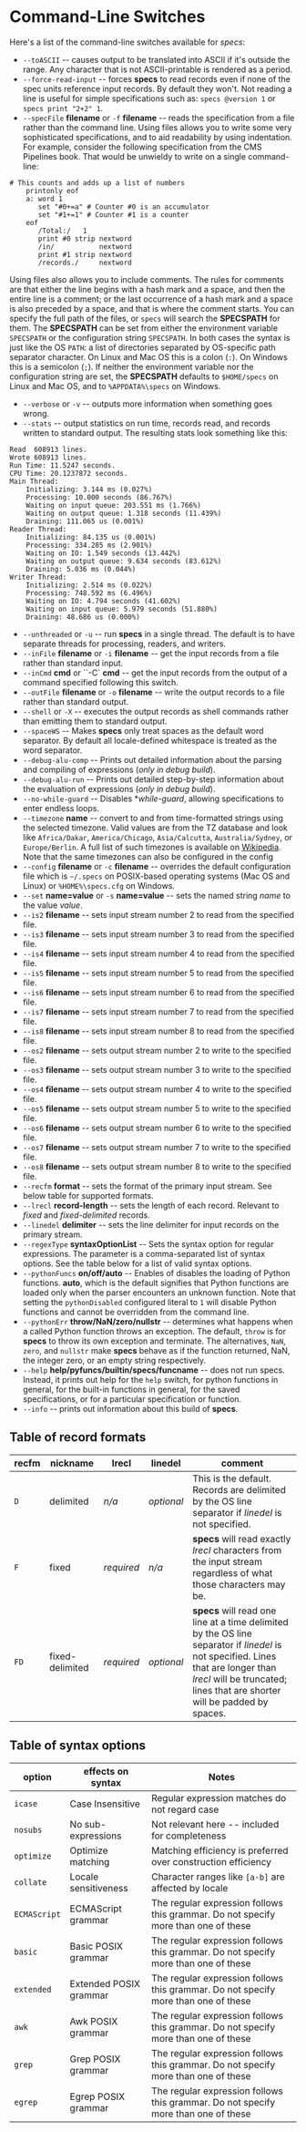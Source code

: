 # Command-Line Switches

Here's a list of the command-line switches available for *specs*:
* `--toASCII` -- causes output to be translated into ASCII if it's outside the range.
Any character that is not ASCII-printable is rendered as a period.
* `--force-read-input` -- forces **specs** to read records even if none of the spec units reference input records.  By default they won't.
Not reading a line is useful for simple specifications such as: `specs @version 1` or `specs print "2+2" 1`.
* `--specFile` **filename** or `-f` **filename** -- reads the specification from a file rather than the command line.
Using files allows you to write some very sophisticated specifications, and to aid readability by using indentation. For example, consider the following specification from the CMS Pipelines book.  That would be unwieldy to write on a single command-line:
```
# This counts and adds up a list of numbers
    printonly eof
    a: word 1
       set "#0+=a" # Counter #0 is an accumulator
       set "#1+=1" # Counter #1 is a counter
    eof
       /Total:/   1
       print #0 strip nextword
       /in/           nextword
       print #1 strip nextword
       /records./     nextword
``` 
Using files also allows you to include comments. The rules for comments are that either the line begins with a hash mark and a space, and then the entire line is a comment; or the last occurrence of a hash mark and a space is also preceded by a space, and that is where the comment starts. 
You can specify the full path of the files, or `specs` will search the **SPECSPATH** for them. The **SPECSPATH** can be set from either the environment variable `SPECSPATH` or the configuration string `SPECSPATH`. In both cases the syntax is just like the OS `PATH`: a list of directories separated by OS-specific path separator character. On Linux and Mac OS this is a colon (`:`). On Windows this is a semicolon (`;`).  If neither the environment variable nor the configuration string are set, the **SPECSPATH** defaults to `$HOME/specs` on Linux and Mac OS, and to `%APPDATA%\specs` on Windows.
* `--verbose` or `-v` -- outputs more information when something goes wrong.
* `--stats` -- output statistics on run time, records read, and records written to standard output. 
The resulting stats look something like this:
```
Read  608913 lines.
Wrote 608913 lines.
Run Time: 11.5247 seconds.
CPU Time: 20.1237872 seconds.
Main Thread:
	Initializing: 3.144 ms (0.027%)
	Processing: 10.000 seconds (86.767%)
	Waiting on input queue: 203.551 ms (1.766%)
	Waiting on output queue: 1.318 seconds (11.439%)
	Draining: 111.065 us (0.001%)
Reader Thread:
	Initializing: 84.135 us (0.001%)
	Processing: 334.285 ms (2.901%)
	Waiting on IO: 1.549 seconds (13.442%)
	Waiting on output queue: 9.634 seconds (83.612%)
	Draining: 5.036 ms (0.044%)
Writer Thread:
	Initializing: 2.514 ms (0.022%)
	Processing: 748.592 ms (6.496%)
	Waiting on IO: 4.794 seconds (41.602%)
	Waiting on input queue: 5.979 seconds (51.880%)
	Draining: 48.686 us (0.000%)
```
* `--unthreaded` or `-u` -- run **specs** in a single thread. The default is to have separate threads for processing, readers, and writers.
* `--inFile` **filename** or `-i` **filename** -- get the input records from a file rather than standard input.
* `--inCmd` **cmd** or ``-C` **cmd** -- get the input records from the output of a command specified following this switch.
* `--outFile` **filename** or `-o` **filename** -- write the output records to a file rather than standard output.
* `--shell` or `-X` -- executes the output records as shell commands rather than emitting them to standard output. 
* `--spaceWS` -- Makes **specs** only treat spaces as the default word separator. By default all locale-defined whitespace is treated as the word separator.
* `--debug-alu-comp` -- Prints out detailed information about the parsing and compiling of expressions (_only in debug build_).
* `--debug-alu-run` -- Prints out detailed step-by-step information about the evaluation of expressions (_only in debug build_).
* `--no-while-guard` -- Disables **while-guard*, allowing specifications to enter endless loops.
* `--timezone` **name** -- convert to and from time-formatted strings using the selected timezone. Valid values are from the TZ database and look like `Africa/Dakar`, `America/Chicago`, `Asia/Calcutta`, `Australia/Sydney`, or `Europe/Berlin`.  A full list of such timezones is available on [Wikipedia](https://en.wikipedia.org/wiki/List_of_tz_database_time_zones).  Note that the same timezones can also be configured in the config
* `--config` **filename** or `-c` **filename** -- overrides the default configuration file which is `~/.specs` on POSIX-based operating systems (Mac OS and Linux) or `%HOME%\specs.cfg` on Windows.
* `--set` **name=value** or `-s` **name=value** -- sets the named string *name* to the value *value*.
* `--is2` **filename** -- sets input stream number 2 to read from the specified file. 
* `--is3` **filename** -- sets input stream number 3 to read from the specified file. 
* `--is4` **filename** -- sets input stream number 4 to read from the specified file. 
* `--is5` **filename** -- sets input stream number 5 to read from the specified file. 
* `--is6` **filename** -- sets input stream number 6 to read from the specified file. 
* `--is7` **filename** -- sets input stream number 7 to read from the specified file. 
* `--is8` **filename** -- sets input stream number 8 to read from the specified file. 
* `--os2` **filename** -- sets output stream number 2 to write to the specified file.
* `--os3` **filename** -- sets output stream number 3 to write to the specified file.
* `--os4` **filename** -- sets output stream number 4 to write to the specified file.
* `--os5` **filename** -- sets output stream number 5 to write to the specified file.
* `--os6` **filename** -- sets output stream number 6 to write to the specified file.
* `--os7` **filename** -- sets output stream number 7 to write to the specified file.
* `--os8` **filename** -- sets output stream number 8 to write to the specified file.
* `--recfm` **format** -- sets the format of the primary input stream. See below table for supported formats.
* `--lrecl` **record-length** -- sets the length of each record. Relevant to *fixed* and *fixed-delimited* records.
* `--linedel` **delimiter** -- sets the line delimiter for input records on the primary stream.
* `--regexType` **syntaxOptionList** -- Sets the syntax option for regular expressions. The parameter is a comma-separated list of syntax options. See the table below for a list of valid syntax options.
* `--pythonFuncs` **on/off/auto** -- Enables of disables the loading of Python functions. **auto**, which is the default signifies that Python functions are loaded only when the parser encounters an unknown function. Note that setting the `pythonDisabled` configured literal to `1` will disable Python functions and cannot be overridden from the command line.
* `--pythonErr` **throw/NaN/zero/nullstr** -- determines what happens when a called Python function throws an exception. The default, `throw` is for **specs** to throw its own exception and terminate. The alternatives, `NaN`, `zero`, and `nullstr` make **specs** behave as if the function returned, NaN, the integer zero, or an empty string respectively.
* `--help` **help/pyfuncs/builtin/specs/funcname** -- does not run specs. Instead, it prints out help for the `help` switch, for python functions in general, for the built-in functions in general, for the saved specifications, or for a particular specification or function.
* `--info` -- prints out information about this build of **specs**.

## Table of record formats

|recfm|nickname|lrecl|linedel|comment|
|-----|--------|-----|-------|-------|
| `D` | delimited | *n/a* | *optional* | This is the default. Records are delimited by the OS line separator if *linedel* is not specified. |
| `F` | fixed | *required* | *n/a* | **specs** will read exactly *lrecl* characters from the input stream regardless of what those characters may be. |
| `FD` | fixed-delimited | *required* | *optional* | **specs** will read one line at a time delimited by the OS line separator if *linedel* is not specified. Lines that are longer than *lrecl* will be truncated; lines that are shorter will be padded by spaces. |

## Table of syntax options

|option|effects on syntax|Notes|
|------|-----------------|-----|
| `icase` | Case Insensitive | Regular expression matches do not regard case |
| `nosubs` | No sub-expressions | Not relevant here -- included for completeness |
| `optimize` | Optimize matching | Matching efficiency is preferred over construction efficiency |
| `collate` | Locale sensitiveness | Character ranges like `[a-b]` are affected by locale |
| `ECMAScript` | ECMAScript grammar | The regular expression follows this grammar. Do not specify more than one of these |
| `basic` | Basic POSIX grammar | The regular expression follows this grammar. Do not specify more than one of these |
| `extended` | Extended POSIX grammar | The regular expression follows this grammar. Do not specify more than one of these |
| `awk` | Awk POSIX grammar | The regular expression follows this grammar. Do not specify more than one of these |
| `grep` | Grep POSIX grammar | The regular expression follows this grammar. Do not specify more than one of these |
| `egrep` | Egrep POSIX grammar | The regular expression follows this grammar. Do not specify more than one of these |

